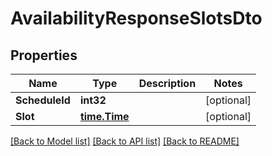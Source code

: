 # AvailabilityResponseSlotsDto

## Properties
Name | Type | Description | Notes
------------ | ------------- | ------------- | -------------
**ScheduleId** | **int32** |  | [optional] 
**Slot** | [**time.Time**](time.Time.md) |  | [optional] 

[[Back to Model list]](../README.md#documentation-for-models) [[Back to API list]](../README.md#documentation-for-api-endpoints) [[Back to README]](../README.md)



